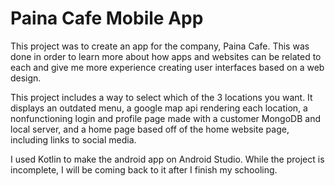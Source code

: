 # Paina Cafe Mobile App
This project was to create an app for the company, Paina Cafe. This was done in order to learn more about how apps and websites can be related to each and give me more experience creating user interfaces based on a web design.

This project includes a way to select which of the 3 locations you want. It displays an outdated menu, a google map api rendering each location, a nonfunctioning login and profile page made with a customer MongoDB and local server, and a home page based off of the home website page, including links to social media.

I used Kotlin to make the android app on Android Studio. While the project is incomplete, I will be coming back to it after I finish my schooling.
